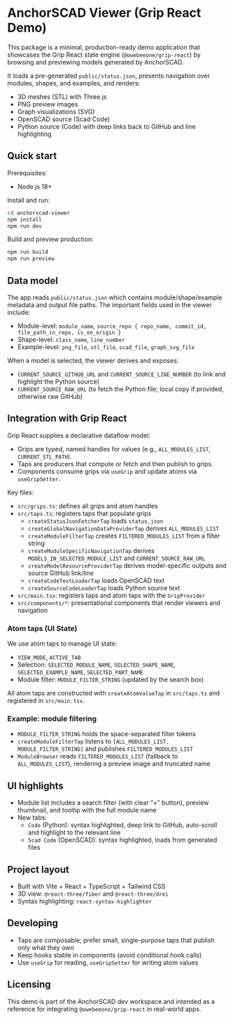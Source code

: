# AnchorSCAD Viewer (Grip React Demo)

This package is a minimal, production-ready demo application that showcases the Grip React state engine (`@owebeeone/grip-react`) by browsing and previewing models generated by AnchorSCAD.

It loads a pre-generated `public/status.json`, presents navigation over modules, shapes, and examples, and renders:
- 3D meshes (STL) with Three.js
- PNG preview images
- Graph visualizations (SVG)
- OpenSCAD source (Scad Code)
- Python source (Code) with deep links back to GitHub and line highlighting

## Quick start

Prerequisites:
- Node.js 18+

Install and run:

```bash
cd anchorscad-viewer
npm install
npm run dev
```

Build and preview production:

```bash
npm run build
npm run preview
```

## Data model

The app reads `public/status.json` which contains module/shape/example metadata and output file paths. The important fields used in the viewer include:
- Module-level: `module_name`, `source_repo { repo_name, commit_id, file_path_in_repo, is_on_origin }`
- Shape-level: `class_name`, `line_number`
- Example-level: `png_file`, `stl_file`, `scad_file`, `graph_svg_file`

When a model is selected, the viewer derives and exposes:
- `CURRENT_SOURCE_GITHUB_URL` and `CURRENT_SOURCE_LINE_NUMBER` (to link and highlight the Python source)
- `CURRENT_SOURCE_RAW_URL` (to fetch the Python file; local copy if provided, otherwise raw GitHub)

## Integration with Grip React

Grip React supplies a declarative dataflow model:
- Grips are typed, named handles for values (e.g., `ALL_MODULES_LIST`, `CURRENT_STL_PATH`).
- Taps are producers that compute or fetch and then publish to grips.
- Components consume grips via `useGrip` and update atoms via `useGripSetter`.

Key files:
- `src/grips.ts`: defines all grips and atom handles
- `src/taps.ts`: registers taps that populate grips
  - `createStatusJsonFetcherTap` loads `status.json`
  - `createGlobalNavigationDataProviderTap` derives `ALL_MODULES_LIST`
  - `createModuleFilterTap` creates `FILTERED_MODULES_LIST` from a filter string
  - `createModuleSpecificNavigationTap` derives `MODELS_IN_SELECTED_MODULE_LIST` and `CURRENT_SOURCE_RAW_URL`
  - `createModelResourceProviderTap` derives model-specific outputs and source GitHub link/line
  - `createCodeTextLoaderTap` loads OpenSCAD text
  - `createSourceCodeLoaderTap` loads Python source text
- `src/main.tsx`: registers taps and atom taps with the `GripProvider`
- `src/components/*`: presentational components that render viewers and navigation

### Atom taps (UI State)
We use atom taps to manage UI state:
- `VIEW_MODE`, `ACTIVE_TAB`
- Selection: `SELECTED_MODULE_NAME`, `SELECTED_SHAPE_NAME`, `SELECTED_EXAMPLE_NAME`, `SELECTED_PART_NAME`
- Module filter: `MODULE_FILTER_STRING` (updated by the search box)

All atom taps are constructed with `createAtomValueTap` in `src/taps.ts` and registered in `src/main.tsx`.

### Example: module filtering
- `MODULE_FILTER_STRING` holds the space-separated filter tokens
- `createModuleFilterTap` listens to `[ALL_MODULES_LIST, MODULE_FILTER_STRING]` and publishes `FILTERED_MODULES_LIST`
- `ModuleBrowser` reads `FILTERED_MODULES_LIST` (fallback to `ALL_MODULES_LIST`), rendering a preview image and truncated name

## UI highlights
- Module list includes a search filter (with clear “×” button), preview thumbnail, and tooltip with the full module name
- New tabs:
  - `Code` (Python): syntax highlighted, deep link to GitHub, auto-scroll and highlight to the relevant line
  - `Scad Code` (OpenSCAD): syntax highlighted, loads from generated files

## Project layout
- Built with Vite + React + TypeScript + Tailwind CSS
- 3D view: `@react-three/fiber` and `@react-three/drei`
- Syntax highlighting: `react-syntax-highlighter`

## Developing
- Taps are composable; prefer small, single-purpose taps that publish only what they own
- Keep hooks stable in components (avoid conditional hook calls)
- Use `useGrip` for reading, `useGripSetter` for writing atom values

## Licensing
This demo is part of the AnchorSCAD dev workspace and intended as a reference for integrating `@owebeeone/grip-react` in real-world apps.
